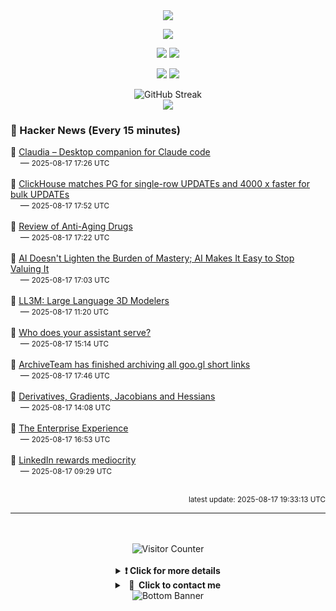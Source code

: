 <div align="center">
  <img src="https://readme-typing-svg.herokuapp.com?font=Fira+Code&weight=600&size=19&duration=3000&pause=1000&color=F7931A&center=true&vCenter=true&width=600&lines=%F0%9F%91%8B+Hi+%2C++I'm+(+Esmaeil+Asadi+%3C%3D%3E+%D8%A7%D8%B3%D9%80%D9%85%D9%80%D8%A7%D8%B9%D9%80%DB%8C%D9%80%D9%84+%D8%A7%D8%B3%D9%80%D8%AF%DB%8C+)"/>
</div>

<p align="center">
  <img src="http://github-profile-summary-cards.vercel.app/api/cards/profile-details?username=Null-Err0r&theme=gruvbox" />
</p>
<p align="center">
  <img src="http://github-profile-summary-cards.vercel.app/api/cards/repos-per-language?username=Null-Err0r&theme=gruvbox" />
  <img src="http://github-profile-summary-cards.vercel.app/api/cards/most-commit-language?username=Null-Err0r&theme=gruvbox" />
</p>
<p align="center">
  <img src="http://github-profile-summary-cards.vercel.app/api/cards/stats?username=Null-Err0r&theme=gruvbox" />
  <img src="http://github-profile-summary-cards.vercel.app/api/cards/productive-time?username=Null-Err0r&theme=gruvbox&utcOffset=8" />
</p>
<div align="center">
  <img src="https://streak-stats.demolab.com/?user=null-err0r&theme=gruvbox" alt="GitHub Streak" />
</div>
<div align="center">
  <img src="https://github-profile-trophy.vercel.app/?username=Null-Err0r&theme=gruvbox&no-frame=true&margin-w=15&margin-h=15&row=2&column=4" />
</div>


### 📰 Hacker News (Every 15 minutes)

<!-- HACKER_NEWS_START -->
🔹 <a href='https://claudiacode.com/' target='_blank' rel='noopener noreferrer'>Claudia – Desktop companion for Claude code</a><br>&nbsp;&nbsp;&nbsp;&nbsp;— <small>2025-08-17 17:26 UTC</small><br><br>
🔹 <a href='https://clickhouse.com/blog/update-performance-clickhouse-vs-postgresql' target='_blank' rel='noopener noreferrer'>ClickHouse matches PG for single-row UPDATEs and 4000 x faster for bulk UPDATEs</a><br>&nbsp;&nbsp;&nbsp;&nbsp;— <small>2025-08-17 17:52 UTC</small><br><br>
🔹 <a href='https://scienceblog.com/joshmitteldorf/2025/08/17/review-of-anti-aging-drugs/' target='_blank' rel='noopener noreferrer'>Review of Anti-Aging Drugs</a><br>&nbsp;&nbsp;&nbsp;&nbsp;— <small>2025-08-17 17:22 UTC</small><br><br>
🔹 <a href='https://playtechnique.io/blog/ai-doesnt-lighten-the-burden-of-mastery.html' target='_blank' rel='noopener noreferrer'>AI Doesn't Lighten the Burden of Mastery; AI Makes It Easy to Stop Valuing It</a><br>&nbsp;&nbsp;&nbsp;&nbsp;— <small>2025-08-17 17:03 UTC</small><br><br>
🔹 <a href='https://threedle.github.io/ll3m/' target='_blank' rel='noopener noreferrer'>LL3M: Large Language 3D Modelers</a><br>&nbsp;&nbsp;&nbsp;&nbsp;— <small>2025-08-17 11:20 UTC</small><br><br>
🔹 <a href='https://xeiaso.net/blog/2025/who-assistant-serve/' target='_blank' rel='noopener noreferrer'>Who does your assistant serve?</a><br>&nbsp;&nbsp;&nbsp;&nbsp;— <small>2025-08-17 15:14 UTC</small><br><br>
🔹 <a href='https://tracker.archiveteam.org/goo-gl/' target='_blank' rel='noopener noreferrer'>ArchiveTeam has finished archiving all goo.gl short links</a><br>&nbsp;&nbsp;&nbsp;&nbsp;— <small>2025-08-17 17:46 UTC</small><br><br>
🔹 <a href='https://blog.demofox.org/2025/08/16/derivatives-gradients-jacobians-and-hessians-oh-my/' target='_blank' rel='noopener noreferrer'>Derivatives, Gradients, Jacobians and Hessians</a><br>&nbsp;&nbsp;&nbsp;&nbsp;— <small>2025-08-17 14:08 UTC</small><br><br>
🔹 <a href='https://churchofturing.github.io/the-enterprise-experience.html' target='_blank' rel='noopener noreferrer'>The Enterprise Experience</a><br>&nbsp;&nbsp;&nbsp;&nbsp;— <small>2025-08-17 16:53 UTC</small><br><br>
🔹 <a href='https://www.elliotcsmith.com/linkedin-toxic-mediocrity/' target='_blank' rel='noopener noreferrer'>LinkedIn rewards mediocrity</a><br>&nbsp;&nbsp;&nbsp;&nbsp;— <small>2025-08-17 09:29 UTC</small><br><br>
<!-- HACKER_NEWS_END -->

<p align="right"><small>latest update: 
<!-- HACKER_NEWS_LAST_UPDATED -->2025-08-17 19:33:13 UTC<!-- /HACKER_NEWS_LAST_UPDATED -->
</small></p>

<hr>

<div align="center">
  <br> </br>
  <img src="https://ghvc.kabelkultur.se/?username=null-err0r&abbreviated=true&color=ff5500&label=%E2%81%AE%20%E2%81%AE%E2%81%AE%20%E2%81%AE%E2%81%AE%20%20%F0%9F%91%80%20%E2%81%AE%20%E2%81%AE%E2%81%AE%20%E2%81%AE%E2%81%AEVisitor%E2%81%AE%20%E2%81%AE%E2%81%AE%20%E2%81%AE%E2%81%AE%20%F0%9F%91%80%E2%81%AE%20%E2%81%AE%E2%81%AE%20%E2%81%AE%E2%81%AE%E2%81%AE%20%E2%81%AE%E2%81%AE%20%E2%81%AE%E2%81%AE⁮⁮" alt="Visitor Counter" />
  <br> </br>
</div>
<details align="center">
<summary> <b> ❗️ Click for more details</b> </summary>
<br>
<div align="center">
  <a href="https://next.ossinsight.io/widgets/official/analyze-user-contribution-time-distribution?user_id=19436819&period=all_times" target="_blank" style="display: block;">
    <picture>
      <source media="(prefers-color-scheme: dark)" srcset="https://next.ossinsight.io/widgets/official/analyze-user-contribution-time-distribution/thumbnail.png?user_id=19436819&period=all_times&image_size=auto&color_scheme=dark" width="700" height="auto">
      <img alt="Contribution Time Distribution" src="https://next.ossinsight.io/widgets/official/analyze-user-contribution-time-distribution/thumbnail.png?user_id=19436819&period=all_times&image_size=auto&color_scheme=dark" width="700" height="auto">
    </picture>
  </a>
</div>
<div align="center">
  <a href="https://next.ossinsight.io/widgets/official/compose-user-dashboard-stats?user_id=19436819" target="_blank" style="display: block;">
    <picture>
      <source media="(prefers-color-scheme: dark)" srcset="https://next.ossinsight.io/widgets/official/compose-user-dashboard-stats/thumbnail.png?user_id=19436819&image_size=auto&color_scheme=dark" width="700" height="auto">
      <img alt="Dashboard Stats" src="https://next.ossinsight.io/widgets/official/compose-user-dashboard-stats/thumbnail.png?user_id=19436819&image_size=auto&color_scheme=dark" width="700" height="auto">
    </picture>
  </a>
</div>
<div align="center">
  <a href="https://next.ossinsight.io/widgets/official/compose-org-activity-map?activity=stars&role=stars&owner_id=19436819&period=past_12_months" target="_blank" style="display: block;">
    <picture>
      <source media="(prefers-color-scheme: dark)" srcset="https://next.ossinsight.io/widgets/official/compose-org-activity-map/thumbnail.png?activity=stars&role=stars&owner_id=19436819&period=past_12_months&image_size=4x7&color_scheme=dark" width="700" height="auto">
      <img alt="Geographical Distribution" src="https://next.ossinsight.io/widgets/official/compose-org-activity-map/thumbnail.png?activity=stars&role=stars&owner_id=19436819&period=past_12_months&image_size=4x7&color_scheme=dark" width="700" height="auto">
    </picture>
  </a>
</div>
<div align="center">
  <img src="https://github-readme-activity-graph.vercel.app/graph?username=Null-Err0r&theme=gruvbox" alt="Activity Graph" />
</div>
<br>
</details>
<details align="center">
<summary> <b>  💬  Click to contact me</b> </summary>
<br>
<div align="center">
  <br><br>
  <a href="https://t.me/NullErr0r" target="_blank">
    <img src="https://img.shields.io/badge/Telegram-black?style=for-the-badge&logo=Telegram" alt="Telegram" />
  </a>
</div>
<br>
</details>
<div align="center">
  <img src="https://raw.githubusercontent.com/Trilokia/Trilokia/379277808c61ef204768a61bbc5d25bc7798ccf1/bottom_header.svg" alt="Bottom Banner" />
</div>
